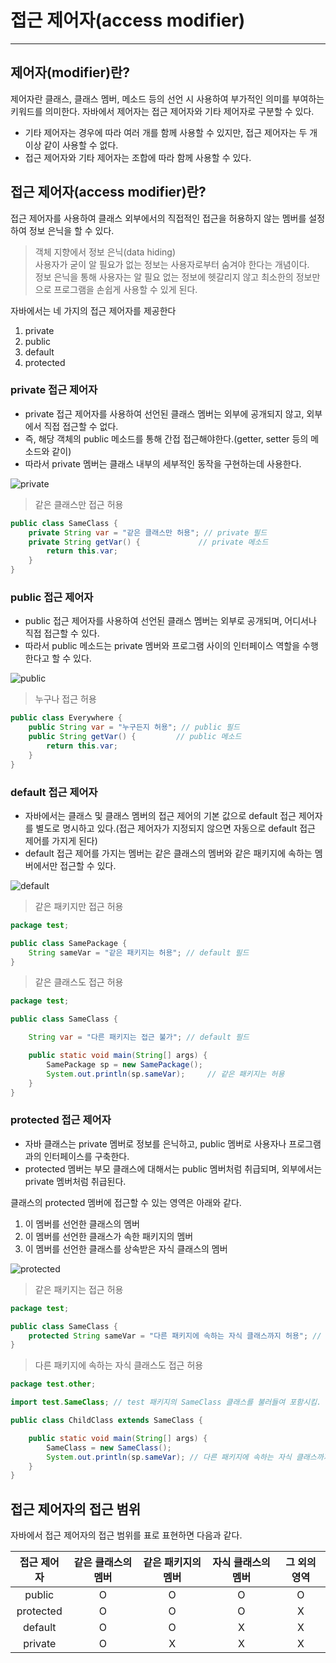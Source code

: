 # 접근 제어자(access modifier)

---

## 제어자(modifier)란?

제어자란 클래스, 클래스 멤버, 메소드 등의 선언 시 사용하여 부가적인 의미를 부여하는 키워드를 의미한다.
자바에서 제어자는 접근 제어자와 기타 제어자로 구분할 수 있다.

- 기타 제어자는 경우에 따라 여러 개를 함께 사용할 수 있지만, 접근 제어자는 두 개 이상 같이 사용할 수 없다.
- 접근 제어자와 기타 제어자는 조합에 따라 함께 사용할 수 있다.

## 접근 제어자(access modifier)란?

접근 제어자를 사용하여 클래스 외부에서의 직접적인 접근을 허용하지 않는 멤버를 설정하여 정보 은닉을 할 수 있다.

> 객체 지향에서 정보 은닉(data hiding) \
> 사용자가 굳이 알 필요가 없는 정보는 사용자로부터 숨겨야 한다는 개념이다. \
> 정보 은닉을 통해 사용자는 알 필요 없는 정보에 헷갈리지 않고 최소한의 정보만으로 프로그램을 손쉽게 사용할 수 있게 된다.

자바에서는 네 가지의 접근 제어자를 제공한다

1. private
2. public
3. default
4. protected

### private 접근 제어자

- private 접근 제어자를 사용하여 선언된 클래스 멤버는 외부에 공개되지 않고, 외부에서 직접 접근할 수 없다.
- 즉, 해당 객체의 public 메소드를 통해 간접 접근해야한다.(getter, setter 등의 메소드와 같이)
- 따라서 private 멤버는 클래스 내부의 세부적인 동작을 구현하는데 사용한다.

![private](/cs/개발언어/Java/img/private.png)

> 같은 클래스만 접근 허용

```java
public class SameClass {
    private String var = "같은 클래스만 허용"; // private 필드
    private String getVar() {             // private 메소드
        return this.var;
    }
}
```

### public 접근 제어자

- public 접근 제어자를 사용하여 선언된 클래스 멤버는 외부로 공개되며, 어디서나 직접 접근할 수 있다.
- 따라서 public 메소드는 private 멤버와 프로그램 사이의 인터페이스 역할을 수행한다고 할 수 있다.

![public](/cs/개발언어/Java/img/public.png)

> 누구나 접근 허용

```java
public class Everywhere {
    public String var = "누구든지 허용"; // public 필드
    public String getVar() {         // public 메소드
        return this.var;
    }
}
```

### default 접근 제어자

- 자바에서는 클래스 및 클래스 멤버의 접근 제어의 기본 값으로 default 접근 제어자를 별도로 명시하고 있다.(접근 제어자가 지정되지 않으면 자동으로 default 접근 제어를 가지게 된다)
- default 접근 제어를 가지는 멤버는 같은 클래스의 멤버와 같은 패키지에 속하는 멤버에서만 접근할 수 있다.

![default](/cs/개발언어/Java/img/default.png)

> 같은 패키지만 접근 허용

```java
package test;

public class SamePackage {
    String sameVar = "같은 패키지는 허용"; // default 필드
}
```

> 같은 클래스도 접근 허용

```java
package test;

public class SameClass {

    String var = "다른 패키지는 접근 불가"; // default 필드

    public static void main(String[] args) {
        SamePackage sp = new SamePackage();
        System.out.println(sp.sameVar);     // 같은 패키지는 허용
    }
}
```

### protected 접근 제어자

- 자바 클래스는 private 멤버로 정보를 은닉하고, public 멤버로 사용자나 프로그램과의 인터페이스를 구축한다.
- protected 멤버는 부모 클래스에 대해서는 public 멤버처럼 취급되며, 외부에서는 private 멤버처럼 취급된다.

클래스의 protected 멤버에 접근할 수 있는 영역은 아래와 같다.

1. 이 멤버를 선언한 클래스의 멤버
2. 이 멤버를 선언한 클래스가 속한 패키지의 멤버
3. 이 멤버를 선언한 클래스를 상속받은 자식 클래스의 멤버

![protected](/cs/개발언어/Java/img/protected.png)

> 같은 패키지는 접근 허용

```java
package test;

public class SameClass {
    protected String sameVar = "다른 패키지에 속하는 자식 클래스까지 허용"; // protected 필드
}
```

> 다른 패키지에 속하는 자식 클래스도 접근 허용

```java
package test.other;

import test.SameClass; // test 패키지의 SameClass 클래스를 불러들여 포함시킴.

public class ChildClass extends SameClass {

    public static void main(String[] args) {
        SameClass = new SameClass();
        System.out.println(sp.sameVar); // 다른 패키지에 속하는 자식 클래스까지 허용
    }
}
```

## 접근 제어자의 접근 범위

자바에서 접근 제어자의 접근 범위를 표로 표현하면 다음과 같다.

| 접근 제어자 | 같은 클래스의 멤버 | 같은 패키지의 멤버 | 자식 클래스의 멤버 | 그 외의 영역 |
| :---------: | :----------------: | :----------------: | :----------------: | :----------: |
|   public    |         O          |         O          |         O          |      O       |
|  protected  |         O          |         O          |         O          |      X       |
|   default   |         O          |         O          |         X          |      X       |
|   private   |         O          |         X          |         X          |      X       |
